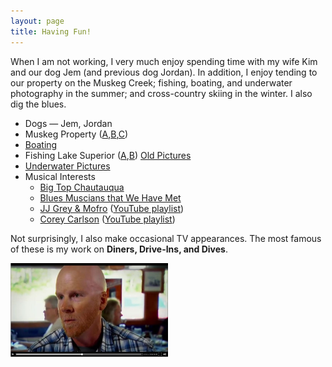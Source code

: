 ```yaml
---
layout: page
title: Having Fun!
---
```


When I am not working, I very much enjoy spending time with my wife Kim and our dog Jem (and previous dog Jordan). In addition, I enjoy tending to our property on the Muskeg Creek; fishing, boating, and underwater photography in the summer; and cross-country skiing in the winter.  I also dig the blues.

* Dogs — Jem, Jordan
* Muskeg Property ([A](https://picasaweb.google.com/dogle.nc/Muskeg_2007?authuser=0&feat=directlink),[B](https://picasaweb.google.com/dogle.nc/Muskeg_2008?authuser=0&feat=directlink),[C](https://picasaweb.google.com/dogle.nc/Muskeg_2010))
* [Boating](https://picasaweb.google.com/dogle.nc/IslandJem02?authuser=0&authkey=Gv1sRgCInn54iGmcmt9gE&feat=directlink)
* Fishing
    Lake Superior ([A](https://picasaweb.google.com/dogle.nc/Fall11_Fishing?authuser=0&authkey=Gv1sRgCMKI_OHD3cuq9wE&feat=directlink),[B](https://picasaweb.google.com/dogle.nc/Fall12_Fishing?authuser=0&authkey=Gv1sRgCKG_1ovEt4uCzAE&feat=directlink))
    [Old Pictures](https://picasaweb.google.com/dogle.nc/Fishing?authuser=0&authkey=Gv1sRgCJuihNaA56Crbw&feat=directlink)
* [Underwater Pictures](https://picasaweb.google.com/dogle.nc/UnderwaterPictures?authuser=0&feat=directlink)
* Musical Interests
    * [Big Top Chautauqua](http://www.bigtop.org/)
    * [Blues Muscians that We Have Met](https://picasaweb.google.com/dogle.nc/Blues?authuser=0&authkey=Gv1sRgCMGH7euwxIW5wQE&feat=directlink)
    * [JJ Grey & Mofro](http://www.jjgrey.com/) ([YouTube playlist](http://www.youtube.com/playlist?list=PLQke-OARNtwS89p5IcBG283E2Mm05YHCE))
    * [Corey Carlson](http://coreycarlsonmusic.com/) ([YouTube playlist](http://www.youtube.com/playlist?list=PLQke-OARNtwQVWEeyVPSPdEbQGEOSZ_PT))

Not surprisingly, I also make occasional TV appearances.  The most famous of these is my work on **Diners, Drive-Ins, and Dives**.

<div text-align: center><a href="http://www.foodnetwork.com/videos/delta-diner-0235415.html"><img src="img/Video_DDD.JPG" alt="Derek on Triple-D" height="150"</a></div>
